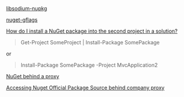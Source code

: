 [libsodium-nupkg](https://github.com/jedisct1/libsodium/issues/775)

[nuget-gflags](https://github.com/gflags/nuget-gflags)

[How do I install a NuGet package into the second project in a solution?](https://stackoverflow.com/questions/4967651/how-do-i-install-a-nuget-package-into-the-second-project-in-a-solution)
> Get-Project SomeProject | Install-Package SomePackage

or
> Install-Package SomePackage -Project MvcApplication2

[NuGet behind a proxy](https://stackoverflow.com/questions/9232160/nuget-behind-a-proxy)

[Accessing Nuget Official Package Source behind company proxy](https://stackoverflow.com/questions/7710533/accessing-nuget-official-package-source-behind-company-proxy)

